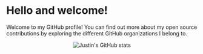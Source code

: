 # Hello and welcome!

Welcome to my GitHub profile!
You can find out more about my open source contributions by exploring the different GitHub organizations I belong to.

<p align="center">
  <img src="https://github-readme-stats.vercel.app/api?username=jwflory" alt="Justin's GitHub stats"></img>
</p>
